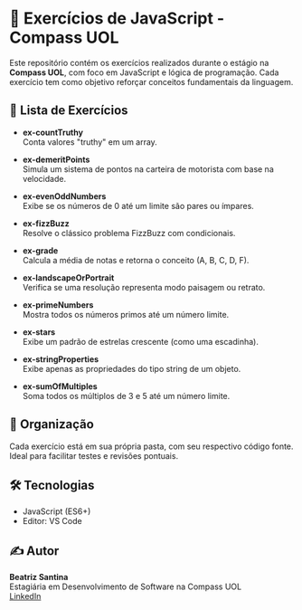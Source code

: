 # 🚀 Exercícios de JavaScript - Compass UOL

Este repositório contém os exercícios realizados durante o estágio na **Compass UOL**, com foco em JavaScript e lógica de programação. Cada exercício tem como objetivo reforçar conceitos fundamentais da linguagem.

## 🧠 Lista de Exercícios

- **ex-countTruthy**  
  Conta valores "truthy" em um array.

- **ex-demeritPoints**  
  Simula um sistema de pontos na carteira de motorista com base na velocidade.

- **ex-evenOddNumbers**  
  Exibe se os números de 0 até um limite são pares ou ímpares.

- **ex-fizzBuzz**  
  Resolve o clássico problema FizzBuzz com condicionais.

- **ex-grade**  
  Calcula a média de notas e retorna o conceito (A, B, C, D, F).

- **ex-landscapeOrPortrait**  
  Verifica se uma resolução representa modo paisagem ou retrato.

- **ex-primeNumbers**  
  Mostra todos os números primos até um número limite.

- **ex-stars**  
  Exibe um padrão de estrelas crescente (como uma escadinha).

- **ex-stringProperties**  
  Exibe apenas as propriedades do tipo string de um objeto.

- **ex-sumOfMultiples**  
  Soma todos os múltiplos de 3 e 5 até um número limite.

## 📁 Organização

Cada exercício está em sua própria pasta, com seu respectivo código fonte. Ideal para facilitar testes e revisões pontuais.

## 🛠️ Tecnologias

- JavaScript (ES6+)
- Editor: VS Code

## ✍️ Autor

**Beatriz Santina**  
Estagiária em Desenvolvimento de Software na Compass UOL  
[LinkedIn](https://www.linkedin.com/in/beatriz-santina/)
